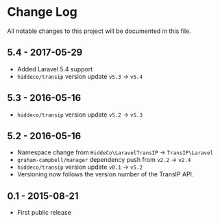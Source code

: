 # Change Log
All notable changes to this project will be documented in this file.

## 5.4 - 2017-05-29
- Added Laravel 5.4 support
- `hiddeco/transip` version update `v5.3` -> `v5.4`

## 5.3 - 2016-05-16
- `hiddeco/transip` version update `v5.2` -> `v5.3`

## 5.2 - 2016-05-16
- Namespace change from `HiddeCo\LaravelTransIP` -> `TransIP\Laravel`
- `graham-campbell/manager` dependency push from `v2.2` -> `v2.4`
- `hiddeco/transip` version update `v0.1` -> `v5.2`
- Versioning now follows the version number of the TransIP API.

## 0.1 - 2015-08-21
- First public release

